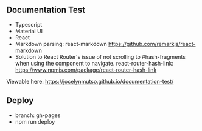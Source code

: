 ## Documentation Test

* Typescript
* Material UI
* React
* Markdown parsing: react-markdown https://github.com/remarkjs/react-markdown
* Solution to React Router's issue of not scrolling to #hash-fragments when using the <Link> component to navigate.  react-router-hash-link: https://www.npmjs.com/package/react-router-hash-link

Viewable here: https://jocelynmutso.github.io/documentation-test/ 

## Deploy
* branch: gh-pages
* npm run deploy
